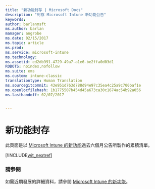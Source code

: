 ```yaml
---
title: "新功能封存 | Microsoft Docs"
description: "封存 Microsoft Intune 新功能公告"
keywords: 
author: barlanmsft
ms.author: barlan
manager: angrobe
ms.date: 02/15/2017
ms.topic: article
ms.prod: 
ms.service: microsoft-intune
ms.technology: 
ms.assetid: ed2db991-4729-49a7-a1e6-be2ffa0d03d1
ROBOTS: noindex,nofollow
ms.suite: ems
ms.custom: intune-classic
translationtype: Human Translation
ms.sourcegitcommit: 43e951d763d788d94e97c35ea4c25a9c700baf1e
ms.openlocfilehash: 1b1775507b454d45a673ca30c1674ac54b92a056
ms.lasthandoff: 02/07/2017


---
```

# <a name="whats-new-archive"></a>新功能封存

此頁面是以 [Microsoft Intune 的新功能](whats-new-in-microsoft-intune.md)過去六個月公告所製作的累積清單。

[!INCLUDE[wit_nextref](../includes/whats-new-last-six-months.md)]

### <a name="see-also"></a>請參閱
如需近期發展的詳細資料，請參閱 [Microsoft Intune 的新功能](whats-new-in-microsoft-intune.md)。

